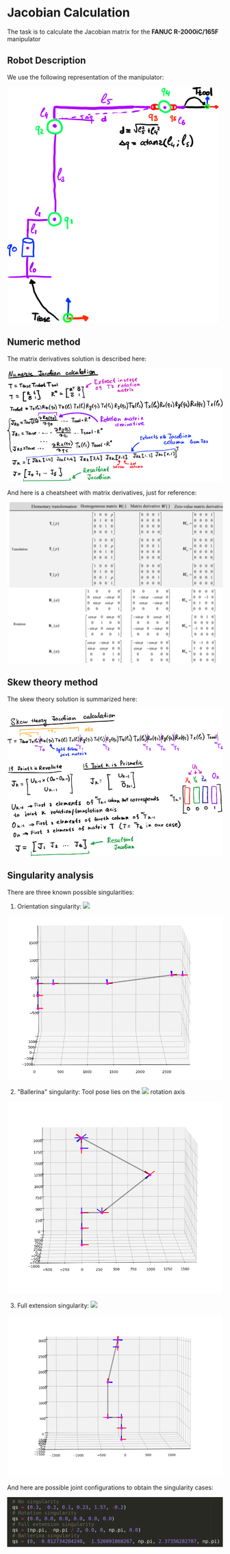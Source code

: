 # Jacobian Calculation

The task is to calculate the Jacobian matrix for the **FANUC R-2000iC/165F** manipulator

## Robot Description
We use the following representation of the manipulator:

![Fanuc manipulator simplified](../images/fanuc_scheme.png)

## Numeric method

The matrix derivatives solution is described here:

![Numeric Jacobian](../images/numeric_jacobian.png)

And here is a cheatsheet with matrix derivatives, just for reference:

![Matrix Derivatives](../images/matrix_derivatives.png)

## Skew theory method

The skew theory solution is summarized here:

![Scew theory Jacobian](../images/scew_jacobian.png)

## Singularity analysis

There are three known possible singularities:

1) Orientation singularity: <img src="https://latex.codecogs.com/gif.latex?q_4 = 0"/>

![Orientation singularity](../images/orientation_singularity.png)

2) "Ballerina" singularity: Tool pose lies on the <img src="https://latex.codecogs.com/gif.latex?q_0"/> rotation axis

![Ballerina singularity](../images/ballerina_singularity.png)

3) Full extension singularity: <img src="https://latex.codecogs.com/gif.latex?q_4 = 0"/>

![Full extension singularity](../images/full_extension_singularity.png)

And here are possible joint configurations to obtain the singularity cases:

![Singularity configurations](../images/singularity_configurations.png)

